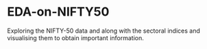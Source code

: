 # EDA-on-NIFTY50
Exploring the NIFTY-50 data and along with the sectoral indices and visualising them to obtain important information.
